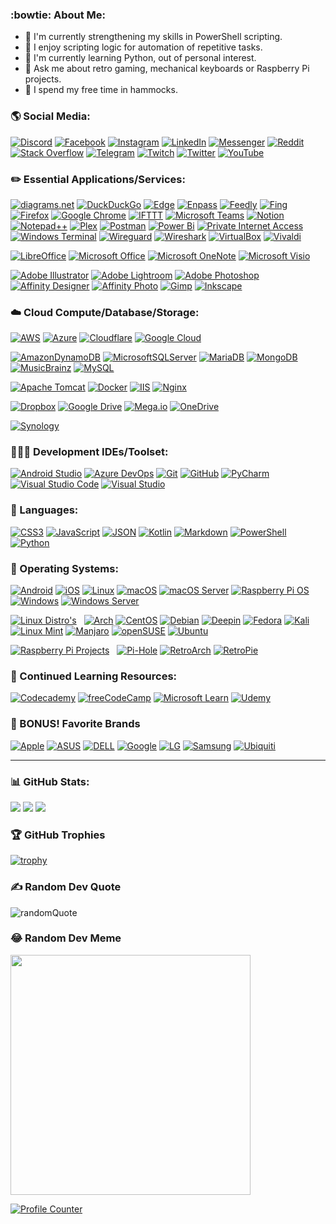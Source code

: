 <!--
**jutgreen/jutgreen** is a ✨ _special_ ✨ repository because its `README.md` (this file) appears on your GitHub profile.
Here are some ideas to get you started:
- 🔭 I’m currently working on ...
- 🌱 I’m currently learning ...
- 👯 I’m looking to collaborate on ...
- 🤔 I’m looking for help with ...
- 💬 Ask me about ...
- 📫 How to reach me: ...
- 😄 Pronouns: ...
- ⚡ Fun fact: ... 
-->
### :bowtie: About Me:
- 📜 I'm currently strengthening my skills in PowerShell scripting.
- 🤖 I enjoy scripting logic for automation of repetitive tasks.
- 🧐 I'm currently learning Python, out of personal interest.
- 💬 Ask me about retro gaming, mechanical keyboards or Raspberry Pi projects.
- 🌴 I spend my free time in hammocks.

### 🌎 Social Media:
[![Discord](https://img.shields.io/badge/Discord-%237289DA.svg?logo=discord&logoColor=white)](htttps://discord.gg/EGtf7yzX)
[![Facebook](https://img.shields.io/badge/Facebook-%231877F2.svg?logo=Facebook&logoColor=white)](https://facebook.com/jutgreen)
[![Instagram](https://img.shields.io/badge/Instagram-%23E4405F.svg?logo=Instagram&logoColor=white)](https://instagram.com/jutgreen)
[![LinkedIn](https://img.shields.io/badge/LinkedIn-%230077B5.svg?logo=linkedin&logoColor=white)](https://linkedin.com/in/jutgreen)
[![Messenger](https://img.shields.io/badge/Messenger-00B2FF?logo=messenger&logoColor=white)](https://messenger.com/t/jutgreen/)
[![Reddit](https://img.shields.io/badge/Reddit-%23FF4500.svg?logo=Reddit&logoColor=white)](https://reddit.com/user/jutgreen)
[![Stack Overflow](https://img.shields.io/badge/-Stackoverflow-FE7A16?logo=stack-overflow&logoColor=white)](https://stackoverflow.com/users/jutgreen)
[![Telegram](https://img.shields.io/badge/Telegram-2CA5E0?logo=telegram&logoColor=white)](https://t.me/jutgreen)
[![Twitch](https://img.shields.io/badge/Twitch-%239146FF.svg?logo=Twitch&logoColor=white)](https://twitch.tv/jutgreen)
[![Twitter](https://img.shields.io/badge/Twitter-%231DA1F2.svg?logo=Twitter&logoColor=white)](https://twitter.com/jutgreen)
[![YouTube](https://img.shields.io/badge/YouTube-%23FF0000.svg?logo=YouTube&logoColor=white)](https://youtube.com/c/jutgreen)

### ✏️ Essential Applications/Services:
[![diagrams.net](https://img.shields.io/badge/diagrams.net-f08705?style=flat&logo=diagramsdotnet&logoColor=white)](https://www.diagrams.net/)
[![DuckDuckGo](https://img.shields.io/badge/DuckDuckGo-DE5833?style=flat&logo=DuckDuckGo&logoColor=white)](https://duckduckgo.com/)
[![Edge](https://img.shields.io/badge/Edge-0078D7?style=flat&logo=Microsoft-edge&logoColor=white)](https://microsoft.com/en-us/edge)
[![Enpass](https://img.shields.io/badge/Enpass-0d449b?style=flat&logo=enpass&logoColor=white)](https://www.enpass.io/)
[![Feedly](https://img.shields.io/badge/Feedly-2bb24c?style=flat&logo=feedly&logoColor=white)](https://feedly.com/)
[![Fing](https://img.shields.io/badge/Fing-1a6aff?style=flat&logo=fing&logoColor=white)](https://www.fing.com/)
[![Firefox](https://img.shields.io/badge/Firefox-6d63eb?style=flat&logo=firefox&logoColor=white)](https://www.mozilla.org/en-US/firefox/)
[![Google Chrome](https://img.shields.io/badge/Google%20Chrome-4285F4?style=flat&logo=GoogleChrome&logoColor=white)](https://google.com/chrome/)
[![IFTTT](https://img.shields.io/badge/IFTTT-222222?style=flat&logo=ifttt&logoColor=white)](https://ifttt.com/)
[![Microsoft Teams](https://img.shields.io/badge/Microsoft_Teams-4b53bc?style=flat&logo=microsoftteams&logoColor=white)](https://www.microsoft.com/en-us/microsoft-teams/group-chat-software)
[![Notion](https://img.shields.io/badge/Notion-%23000000.svg?style=flat&logo=notion&logoColor=white)](https://notion.so/)
[![Notepad++](https://img.shields.io/badge/Notepad++-a9f37e?style=flat&logo=notepadplusplus&logoColor=white)](https://notepad-plus-plus.org/downloads/)
[![Plex](https://img.shields.io/badge/plex-%23E5A00D.svg?style=flat&logo=plex&logoColor=white)](https://plex.tv/)
[![Postman](https://img.shields.io/badge/Postman-FF6C37?style=flat&logo=postman&logoColor=white)](https://postman.com/)
[![Power Bi](https://img.shields.io/badge/Power_Bi-F2C811?style=flat&logo=powerbi&logoColor=black)](https://powerbi.microsoft.com/en-us/)
[![Private Internet Access](https://img.shields.io/badge/Private_Internet_Access-67a94e?style=flat&logo=privateinternetaccess&logoColor=white)](https://privateinternetaccess.com/)
[![Windows Terminal](https://img.shields.io/badge/Windows%20Terminalt-%234D4D4D.svg?style=flat&logo=windows-terminal&logoColor=white)](https://github.com/microsoft/terminal)
[![Wireguard](https://img.shields.io/badge/WireGuard-%2388171A.svg?style=flat&logo=wireguard&logoColor=white)](https://wireguard.com/)
[![Wireshark](https://img.shields.io/badge/Wireshark-061d34?style=flat&logo=wireshark&logoColor=white)](https://www.wireshark.org/)
[![VirtualBox](https://img.shields.io/badge/VirtualBox-183861?style=flat&logo=virtualbox&logoColor=white)](https://www.virtualbox.org/)
[![Vivaldi](https://img.shields.io/badge/Vivaldi-EF3939?style=flat&logo=Vivaldi&logoColor=white)](https://vivaldi.com/)

[![LibreOffice](https://img.shields.io/badge/LibreOffice-%2318A303?style=flat&logo=LibreOffice&logoColor=white)](https://libreoffice.org/)
[![Microsoft Office](https://img.shields.io/badge/Microsoft_Office-D83B01?style=flat&logo=microsoft-office&logoColor=white)](https://microsoft.com/en-us/microsoft-365)
[![Microsoft OneNote](https://img.shields.io/badge/Microsoft_OneNote-7024a9?style=flat&logo=microsoftonenote&logoColor=white)](https://microsoft.com/en-us/microsoft-365/onenote/digital-note-taking-app)
[![Microsoft Visio](https://img.shields.io/badge/Microsoft_Visio-3955A3?style=flat&logo=microsoft-visio&logoColor=white)](https://microsoft.com/en-us/microsoft-365/visio/flowchart-software/)

[![Adobe Illustrator](https://img.shields.io/badge/Adobe_Illustrator-%23FF9A00.svg?style=flat&logo=adobeillustrator&logoColor=white)](https://www.adobe.com/products/illustrator.html)
[![Adobe Lightroom](https://img.shields.io/badge/Adobe_Lightroom-31A8FF.svg?style=flat&logo=Adobe%20Lightroom&logoColor=white)](https://www.adobe.com/products/photoshop-lightroom.html)
[![Adobe Photoshop](https://img.shields.io/badge/Adobe_Photoshop-%2331A8FF.svg?style=flat&logo=adobephotoshop&logoColor=white)](https://www.adobe.com/products/photoshop.html)
[![Affinity Designer](https://img.shields.io/badge/Affinity_Desginer-%231B72BE.svg?style=flat&logo=affinity-designer&logoColor=white)](https://affinity.serif.com/en-us/)
[![Affinity Photo](https://img.shields.io/badge/Affinity_Photo-%237E4DD2.svg?style=flat&logo=affinity-photo&logoColor=white)](https://affinity.serif.com/en-us/photo/)
[![Gimp](https://img.shields.io/badge/Gimp-657D8B?style=flat&logo=gimp&logoColor=FFFFFF)](https://www.gimp.org/)
[![Inkscape](https://img.shields.io/badge/Inkscape-e0e0e0?style=flat&logo=inkscape&logoColor=080A13)](https://inkscape.org/)

### ☁️ Cloud Compute/Database/Storage:
[![AWS](https://img.shields.io/badge/AWS-%23FF9900.svg?style=flat&logo=amazon-aws&logoColor=white)](https://aws.amazon.com/)
[![Azure](https://img.shields.io/badge/Azure-%230072C6.svg?style=flat&logo=azure-devops&logoColor=white)](https://azure.microsoft.com/en-us/)
[![Cloudflare](https://img.shields.io/badge/Cloudflare-F38020?style=flat&logo=Cloudflare&logoColor=white)](https://www.cloudflare.com/)
[![Google Cloud](https://img.shields.io/badge/Google%20Cloud-%234285F4.svg?style=flat&logo=google-cloud&logoColor=white)](https://cloud.google.com/)

[![AmazonDynamoDB](https://img.shields.io/badge/Amazon%20DynamoDB-4053D6?style=flat&logo=Amazon%20DynamoDB&logoColor=white)](https://aws.amazon.com/dynamodb/)
[![MicrosoftSQLServer](https://img.shields.io/badge/Microsoft%20SQL%20Sever-CC2927?style=flat&logo=microsoft%20sql%20server&logoColor=white)](https://www.microsoft.com/en-us/sql-server/)
[![MariaDB](https://img.shields.io/badge/MariaDB-003545?style=flat&logo=mariadb&logoColor=white)](https://mariadb.org/)
[![MongoDB](https://img.shields.io/badge/MongoDB-%234ea94b.svg?style=flat&logo=mongodb&logoColor=white)](https://www.mongodb.com/)
[![MusicBrainz](https://img.shields.io/badge/MusicBrainz-EB743B?style=flat&logo=musicbrainz&logoColor=BA478F)](https://musicbrainz.org/)
[![MySQL](https://img.shields.io/badge/MySQL-%2300f.svg?style=flat&logo=mysql&logoColor=white)](https://www.mysql.com/)

[![Apache Tomcat](https://img.shields.io/badge/Apache_Tomcat-%23F8DC75.svg?style=flat&logo=apache-tomcat&logoColor=black)](https://tomcat.apache.org/)
[![Docker](https://img.shields.io/badge/Docker-%230db7ed.svg?style=flat&logo=docker&logoColor=white)](https://www.docker.com/)
[![IIS](https://img.shields.io/badge/IIS-4ca4ed?style=flat&logo=windows&logoColor=white)](https://www.iis.net/)
[![Nginx](https://img.shields.io/badge/NGINX-%23009639.svg?style=flat&logo=nginx&logoColor=white)](https://www.nginx.com/)

[![Dropbox](https://img.shields.io/badge/Dropbox-%233B4D98.svg?style=flat&logo=Dropbox&logoColor=white)](https://www.dropbox.com/)
[![Google Drive](https://img.shields.io/badge/Google%20Drive-4285F4?style=flat&logo=googledrive&logoColor=white)](https://drive.google.com/)
[![Mega.io](https://img.shields.io/badge/Mega-%23D90007.svg?style=flat&logo=Mega.io&logoColor=white)](https://mega.io/)
[![OneDrive](https://img.shields.io/badge/OneDrive-0078D4.svg?style=flat&logo=microsoftonedrive&logoColor=white)](https://onedrive.live.com/)

[![Synology](https://img.shields.io/badge/Synology_NAS-484848.svg?style=flat&logo=synology&logoColor=white)](https://www.synology.com/)

### 👨🏻‍💻 Development IDEs/Toolset:
[![Android Studio](https://img.shields.io/badge/Android%20Studio-6adc84.svg?style=flat&logo=android-studio&logoColor=white)](https://developer.android.com/studio)
[![Azure DevOps](https://img.shields.io/badge/Azure_DevOps-4c72e1.svg?style=flat&logo=azuredevops&logoColor=white)](https://azure.microsoft.com/en-us/services/devops/)
[![Git](https://img.shields.io/badge/git-%23F05033.svg?style=flat&logo=git&logoColor=white)](https://git-scm.com/)
[![GitHub](https://img.shields.io/badge/github-%23121011.svg?style=flat&logo=github&logoColor=white)](https://github.com/)
[![PyCharm](https://img.shields.io/badge/PyCharm-143?style=flat&logo=pycharm&logoColor=black&color=black&labelColor=green)](https://www.jetbrains.com/pycharm/)
[![Visual Studio Code](https://img.shields.io/badge/Visual%20Studio%20Code-0078d7.svg?style=flat&logo=visual-studio-code&logoColor=white)](https://code.visualstudio.com/)
[![Visual Studio](https://img.shields.io/badge/Visual%20Studio-5C2D91.svg?style=flat&logo=visual-studio&logoColor=white)](https://visualstudio.microsoft.com/)

### 🔣 Languages:
[![CSS3](https://img.shields.io/badge/CSS3-%231572B6.svg?style=flat&logo=css3&logoColor=white)](https://www.w3schools.com/css/)
[![JavaScript](https://img.shields.io/badge/JavaScript-%23323330.svg?style=flat&logo=javascript&logoColor=%23F7DF1E)](https://www.javascript.com/)
[![JSON](https://img.shields.io/badge/JSON-252525?style=flat&logo=json&logoColor=555555)](https://www.json.org/)
[![Kotlin](https://img.shields.io/badge/Kotlin-%230095D5.svg?style=flat&logo=kotlin&logoColor=white)](https://kotlinlang.org/)
[![Markdown](https://img.shields.io/badge/Markdown-%23000000.svg?style=flat&logo=markdown&logoColor=white)](https://www.markdownguide.org/)
[![PowerShell](https://img.shields.io/badge/PowerShell-%235391FE.svg?style=flat&logo=powershell&logoColor=white)](https://docs.microsoft.com/en-us/powershell/)
[![Python](https://img.shields.io/badge/Python-3670A0?style=flat&logo=python&logoColor=ffdd54)](https://www.python.org/)

### 💾 Operating Systems:
[![Android](https://img.shields.io/badge/Android-6adc84?style=flat&logo=android&logoColor=white)](https://www.android.com/)
[![iOS](https://img.shields.io/badge/iOS-fcfcfc?style=flat&logo=ios&logoColor=4a607a)](https://www.apple.com/ios/)
[![Linux](https://img.shields.io/badge/Linux-FCC624?style=flat&logo=linux&logoColor=black)](https://www.linux.org/)
[![macOS](https://img.shields.io/badge/macOS-942abb?style=flat&logo=macos&logoColor=F0F0F0)](https://www.apple.com/macos/)
[![macOS Server](https://img.shields.io/badge/macOS_Server-000000?style=flat&logo=macos&logoColor=F0F0F0)](https://support.apple.com/en-us/HT208312)
[![Raspberry Pi OS](https://img.shields.io/badge/-Raspberry_Pi_OS-C51A4A?style=flat&logo=Raspberry-Pi)](https://www.raspberrypi.com/software/)
[![Windows](https://img.shields.io/badge/Windows-0078D6?style=flat&logo=windows&logoColor=white)](https://www.microsoft.com/en-us/windows)
[![Windows Server](https://img.shields.io/badge/Windows_Server-e1582b?style=flat&logo=windows&logoColor=white)](https://www.microsoft.com/en-us/windows-server)

[![Linux Distro's](https://img.shields.io/badge/Linux_Distro's-FCC624?style=flat&logo=linux&logoColor=black)](https://distrowatch.com/) &nbsp;
[![Arch](https://img.shields.io/badge/Arch%20Linux-1793D1?logo=arch-linux&logoColor=fff&style=flat)](https://archlinux.org/)
[![CentOS](https://img.shields.io/badge/CentOS-002260?style=flat&logo=centos&logoColor=F0F0F0)](https://www.centos.org/)
[![Debian](https://img.shields.io/badge/Debian-D70A53?style=flat&logo=debian&logoColor=white)](https://www.debian.org/)
[![Deepin](https://img.shields.io/badge/Deepin-007CFF?style=flat&logo=deepin&logoColor=white)](https://www.deepin.org/en/)
[![Fedora](https://img.shields.io/badge/Fedora-294172?style=flat&logo=fedora&logoColor=white)](https://getfedora.org/)
[![Kali](https://img.shields.io/badge/Kali-268BEE?style=flat&logo=kalilinux&logoColor=white)](https://www.kali.org/)
[![Linux Mint](https://img.shields.io/badge/Linux%20Mint-87CF3E?style=flat&logo=Linux%20Mint&logoColor=white)](https://linuxmint.com/)
[![Manjaro](https://img.shields.io/badge/Manjaro-35BF5C?style=flat&logo=Manjaro&logoColor=white)](https://manjaro.org/)
[![openSUSE](https://img.shields.io/badge/openSUSE-%2364B345?style=flat&logo=openSUSE&logoColor=white)](https://www.opensuse.org/)
[![Ubuntu](https://img.shields.io/badge/Ubuntu-E95420?style=flat&logo=ubuntu&logoColor=white)](https://ubuntu.com/)

[![Raspberry Pi Projects](https://img.shields.io/badge/-Raspberry_Pi_Projects-C51A4A?style=flat&logo=Raspberry-Pi)](https://www.raspberrypi.org/) &nbsp;
[![Pi-Hole](https://img.shields.io/badge/Pi--Hole-%2396060C.svg?style=flat&logo=pi-hole&logoColor=white)](https://pi-hole.net/)
[![RetroArch](https://img.shields.io/badge/RetroArch-000000?style=flat&logo=retroarch)](https://www.retroarch.com/)
[![RetroPie](https://img.shields.io/badge/RetroPie-bb1708?style=flat&logo=retropie)](https://retropie.org.uk/)

### 📖 Continued Learning Resources:
[![Codecademy](https://img.shields.io/badge/Codecademy-FFF0E5?style=flat&logo=codecademy&logoColor=1F243A)](https://www.codecademy.com/)
[![freeCodeCamp](https://img.shields.io/badge/freeCodeCamp-%23123.svg?&style=flat&logo=freecodecamp&logoColor=green)](https://www.freecodecamp.org/)
[![Microsoft Learn](https://img.shields.io/badge/Microsoft_Learn-258ffa?style=flat&logo=microsoft&logoColor=white)]()
[![Udemy](https://img.shields.io/badge/Udemy-A435F0?style=flat&logo=Udemy&logoColor=white)](https://www.udemy.com/share/100H373@2ysyrOpa68c9eBP8U7Uh5Eiv3wpG8NdVqCbhFL1qr4AcM6HgHheH309X2VjulFM=/)

### 🎩 BONUS! Favorite Brands
[![Apple](https://img.shields.io/badge/Apple-%23000000.svg?style=flat&logo=apple&logoColor=white)](https://www.apple.com/)
[![ASUS](https://img.shields.io/badge/ASUS-000080.svg?style=flat&logo=asus&logoColor=white)](https://www.asus.com/us/)
[![DELL](https://img.shields.io/badge/DELL-387db7.svg?style=flat&logo=dell&logoColor=white)](https://www.dell.com/en-us)
[![Google](https://img.shields.io/badge/Google-4285F4?style=flat&logo=google&logoColor=white)](https://about.google/?fg=1&utm_source=google-US&utm_medium=referral&utm_campaign=hp-header)
[![LG](https://img.shields.io/badge/LG-a50034.svg?style=flat&logo=lg&logoColor=white)](https://www.lg.com/us)
[![Samsung](https://img.shields.io/badge/Samsung-%231428A0.svg?style=flat&logo=samsung&logoColor=white)](https://www.samsung.com/us/)
[![Ubiquiti](https://img.shields.io/badge/Ubiquiti-%230559C9.svg?style=flat&logo=ubiquiti&logoColor=white)](https://www.ui.com/)

---

### 📊 GitHub Stats:
![](https://github-readme-stats.vercel.app/api?username=jutgreen&theme=tokyonight&hide_border=false&include_all_commits=false&count_private=false)
![](https://github-readme-streak-stats.herokuapp.com/?user=jutgreen&theme=tokyonight&hide_border=false)
![](https://github-readme-stats.vercel.app/api/top-langs/?username=jutgreen&theme=tokyonight&hide_border=false&include_all_commits=false&count_private=false&layout=compact)

### 🏆 GitHub Trophies
[![trophy](https://github-profile-trophy.vercel.app/?username=jutgreen&theme=tokyonight&no-bg=false&no-frame=false&margin-w=15&margin-h=15&column=-1)](https://github.com/ryo-ma/github-profile-trophy)

### ✍️ Random Dev Quote
![randomQuote](https://quotes-github-readme.vercel.app/api?type=horizontal&theme=tokyonight)

### 😂 Random Dev Meme
<img src="https://random-memer.herokuapp.com/" width="384px"/>

[![Profile Counter](https://visitcount.itsvg.in/api?id=jutgreen&label=Profile%20Views&pretty=true)](https://visitcount.itsvg.in)
<!--
# possible future additions
🌐 Social Media:
![Google Meet](https://img.shields.io/badge/Google%20Meet-00897B?logo=google-meet&logoColor=white)
[![Medium](https://img.shields.io/badge/Medium-12100E?logo=medium&logoColor=white)](https://medium.com/@jutgreen)
✏️ Essential Applications:
![Wiki.js](https://img.shields.io/badge/wiki.js-%231976D2.svg?style=for-the-badge&logo=wikidotjs&logoColor=white)
👨🏻‍💻 Development IDEs/Toolset:
[![ApacheNetBeansIDE](https://img.shields.io/badge/NetBeansIDE-1B6AC6.svg?style=flat&logo=apache-netbeans-ide&logoColor=white)](https://netbeans.apache.org/)
📖 Continued Learning Resources:
[![Khan Academy](https://img.shields.io/badge/KhanAcademy-%2314BF96.svg?style=flat&logo=KhanAcademy&logoColor=white)](https://www.khanacademy.org/)
[![Pluralsight](https://img.shields.io/badge/Pluralsight-EE3057?style=flat&logo=pluralsight&logoColor=white)](https://www.pluralsight.com/)
emojiKeepers: 🌱 📎
-->
